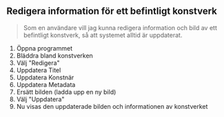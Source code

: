 ## Redigera information för ett befintligt konstverk
>Som en användare vill jag kunna redigera information och bild av ett befintligt konstverk, så att systemet alltid är uppdaterat.

1. Öppna programmet
2. Bläddra bland konstverken
3. Välj "Redigera"
  1. Uppdatera Titel
  2. Uppdatera Konstnär
  3. Uppdatera Metadata
  4. Ersätt bilden (ladda upp en ny bild)
  5. Välj "Uppdatera" 
4. Nu visas den uppdaterade bilden och informationen av konstverket
